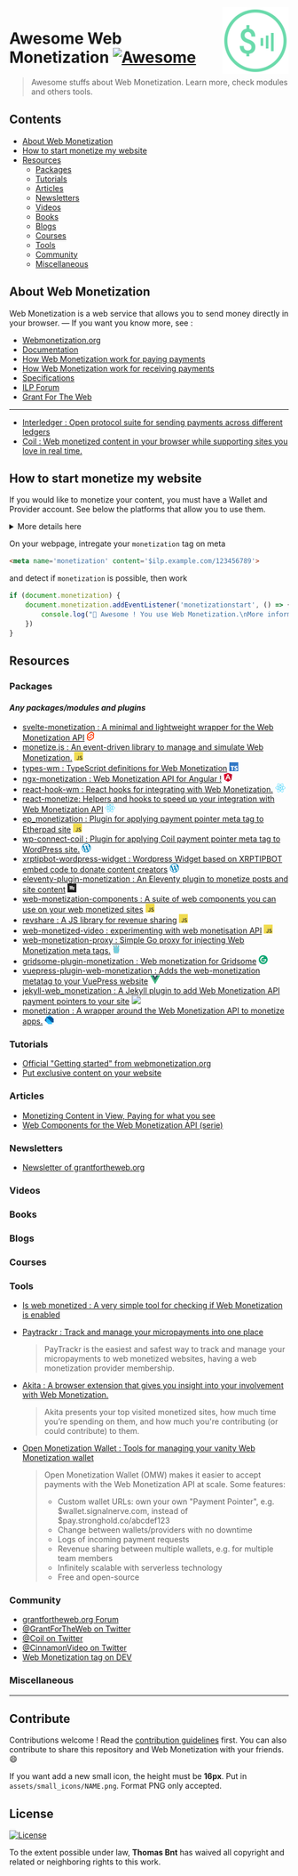 <img src="assets/wm_icon_animated.svg" alt="Logo Web Monetization" align="right" width="120px" />

# Awesome Web Monetization [![Awesome](https://awesome.re/badge-flat2.svg)](https://awesome.re)

> Awesome stuffs about Web Monetization. Learn more, check modules and others tools.

## Contents

- [About Web Monetization](#about-web-monetization)
- [How to start monetize my website](#how-to-start-monetize-my-website)
- [Resources](#resources)
  - [Packages](#packages)
  - [Tutorials](#tutorials)
  - [Articles](#articles)
  - [Newsletters](#newsletters)
  - [Videos](#videos)
  - [Books](#books)
  - [Blogs](#blogs)
  - [Courses](#courses)
  - [Tools](#tools)
  - [Community](#community)
  - [Miscellaneous](#miscellaneous)

## About Web Monetization

Web Monetization is a web service that allows you to send money directly in your browser. — If you want you know more, see :

- [Webmonetization.org](https://webmonetization.org/)
- [Documentation](https://webmonetization.org/docs/getting-started.html)
- [How Web Monetization work for paying payments](https://webmonetization.org/docs/sending)
- [How Web Monetization work for receiving payments](https://webmonetization.org/docs/receiving)
- [Specifications](https://webmonetization.org/specification.html)
- [ILP Forum](https://forum.interledger.org/)
- [Grant For The Web](https://www.grantfortheweb.org/)
---
- [Interledger : Open protocol suite for sending payments across different ledgers](https://interledger.org/)
- [Coil : Web monetized content in your browser while supporting sites you love in real time.](https://coil.com)

## How to start monetize my website

If you would like to monetize your content, you must have a Wallet and Provider account. See below the platforms that allow you to use them.

<details><summary>More details here</summary>
<p>

| **Wallets** |                                  |                                                         |                                              |                                                      |
|:-----------:|:--------------------------------:|:-------------------------------------------------------:|:--------------------------------------------:|:----------------------------------------------------:|
| Name        | [![Uphold][uphold-logo]][uphold] | [![GateHub][gatehub-logo]][gatehub]                     | [![Stronghold][stronghold-logo]][stronghold] | [New Wallet ?<br>Create a issue !][new-wallet-issue] |
| Fees        | None                             | SEPA: 1.00 EUR < 50,000 EUR<br>Wire: $15 min ($150 max) | $3 withdrawal fee                            |                                                      |

[new-wallet-issue]: https://github.com/thomasbnt/awesome-web-monetization/issues/new?assignees=thomasbnt&labels=Wallet%2C+%E2%86%94+WM+repository&template=new-wallet.md&title=%5BWa%5D

[gatehub]: https://gatehub.net
[gatehub-logo]: https://webmonetization.org/img/gatehub_logo.svg

[stronghold]: https://stronghold.co/real-time-payments#coil
[stronghold-logo]: https://webmonetization.org/img/stronghold_logo.svg

[uphold]: https://uphold.com
[uphold-logo]: https://webmonetization.org/img/uphold_logo.svg

If you are use already XRP Tipbot, [check here to migrate on Uphold](https://webmonetization.org/docs/xrptipbot).

| **Payments**  |                                                                            |
|---------------|----------------------------------------------------------------------------|
| Name          | [![Coil](https://webmonetization.org/img/coil_logo.svg)](https://coil.com) |
</p>
</details>

On your webpage, intregate your `monetization` tag on meta
```html
<meta name='monetization' content='$ilp.example.com/123456789'>
```
and detect if `monetization` is possible, then work

```js
if (document.monetization) {
    document.monetization.addEventListener('monetizationstart', () => {
        console.log("🎉 Awesome ! You use Web Monetization.\nMore information https://webmonetization.org")
    })
}
```
## Resources
### Packages

#### *Any packages/modules and plugins*

- [svelte-monetization : A minimal and lightweight wrapper for the Web Monetization API](https://github.com/sorxrob/svelte-monetization) ![](assets/small_icons/svelte.png)
- [monetize.js : An event-driven library to manage and simulate Web Monetization.](https://github.com/sunchayn/monetize.js) ![](assets/small_icons/javascript.png)
- [types-wm : TypeScript definitions for Web Monetization](https://github.com/dacioromero/types-wm) ![](assets/small_icons/typescript.png)
- [ngx-monetization : Web Monetization API for Angular !](https://github.com/CDDelta/ngx-monetization) ![](assets/small_icons/angular.png)
- [react-hook-wm : React hooks for integrating with Web Monetization.](https://github.com/dacioromero/react-hook-wm) ![](assets/small_icons/react.png)
- [react-monetize: Helpers and hooks to speed up your integration with Web Monetization API](https://github.com/guidovizoso/react-monetize) ![](assets/small_icons/react.png)
- [ep_monetization : Plugin for applying payment pointer meta tag to Etherpad site](https://github.com/ISNIT0/ep_monetization) ![](assets/small_icons/javascript.png)
- [wp-connect-coil : Plugin for applying Coil payment pointer meta tag to WordPress site.](https://wordpress.org/plugins/wp-connect-coil/) ![](assets/small_icons/wordpress.png)
- [xrptipbot-wordpress-widget : Wordpress Widget based on XRPTIPBOT embed code to donate content creators](https://wordpress.org/plugins/widget-xrptipbot/) ![](assets/small_icons/wordpress.png)
- [eleventy-plugin-monetization : An Eleventy plugin to monetize posts and site content](https://github.com/DanCanetti/eleventy-plugin-monetization) ![](assets/small_icons/11ty.png)
- [web-monetization-components : A suite of web components you can use on your web monetized sites](https://github.com/philnash/web-monetization-components) ![](assets/small_icons/javascript.png)
- [revshare : A JS library for revenue sharing](https://github.com/kewbish/revshare) ![](assets/small_icons/javascript.png)
- [web-monetized-video : experimenting with web monetisation API](https://github.com/Jasmin2895/web-monetized-video) ![](assets/small_icons/javascript.png)
- [web-monetization-proxy : Simple Go proxy for injecting Web Monetization meta tags.](https://github.com/tcdowney/web-monetization-proxy) ![](assets/small_icons/go.png)
- [gridsome-plugin-monetization : Web monetization for Gridsome](https://github.com/Sergix/gridsome-plugin-monetization) ![](assets/small_icons/gridsome.png)
- [vuepress-plugin-web-monetization : Adds the web-monetization metatag to your VuePress website](https://github.com/spekulatius/vuepress-plugin-web-monetization) ![](assets/small_icons/vuejs.png)
- [jekyll-web_monetization : A Jekyll plugin to add Web Monetization API payment pointers to your site](https://github.com/philnash/jekyll-web_monetization) ![](/home/thomasbnt/Documents/Lab/awesome-web-monetization/assets/small_icons/jekyll.png)
- [monetization : A wrapper around the Web Monetization API to monetize apps.](https://github.com/KNawm/monetization) ![](assets/small_icons/dart.png) 

### Tutorials

- [Official "Getting started" from webmonetization.org](https://webmonetization.org/docs/getting-started)
- [Put exclusive content on your website](https://webmonetization.org/docs/exclusive-content)

### Articles

- [Monetizing Content in View, Paying for what you see](https://dev.to/godwinagedah/monetizing-content-in-view-paying-for-what-you-see-462a)
- [Web Components for the Web Monetization API (serie)](https://dev.to/philnash/web-components-for-the-web-monetization-api-4ed9)

### Newsletters

- [Newsletter of grantfortheweb.org](https://www.grantfortheweb.org/signup)

### Videos
### Books
### Blogs
### Courses
### Tools

- [Is web monetized : A very simple tool for checking if Web Monetization is enabled](https://github.com/jkga/is-web-monetized)

- [Paytrackr : Track and manage your micropayments into one place](https://github.com/sorxrob/paytrackr)

  > PayTrackr is the easiest and safest way to track and manage your micropayments to web monetized websites, having a web monetization provider membership.

- [Akita : A browser extension that gives you insight into your involvement with Web Monetization.](https://github.com/dog-s/akita)

  > Akita presents your top visited monetized sites, how much time you’re spending on them, and how much you're contributing (or could contribute) to them.

- [Open Monetization Wallet : Tools for managing your vanity Web Monetization wallet](https://github.com/signalnerve/openmonetizationwallet)

  > Open Monetization Wallet (OMW) makes it easier to accept payments with the Web Monetization API at scale. Some features:
  >
  > - Custom wallet URLs: own your own "Payment Pointer", e.g. $wallet.signalnerve.com, instead of $pay.stronghold.co/abcdef123
  > - Change between wallets/providers with no downtime
  > - Logs of incoming payment requests
  > - Revenue sharing between multiple wallets, e.g. for multiple team members
  > - Infinitely scalable with serverless technology
  > - Free and open-source

### Community

- [grantfortheweb.org Forum](https://forum.grantfortheweb.org/)
- [@GrantForTheWeb on Twitter](https://twitter.com/GrantForTheWeb)
- [@Coil on Twitter](https://twitter.com/Coil)
- [@CinnamonVideo on Twitter](https://twitter.com/CinnamonVideo)
- [Web Monetization tag on DEV](https://dev.to/t/webmonetization)

### Miscellaneous

---

## Contribute

Contributions welcome ! Read the [contribution guidelines](contributing.md) first.
You can also contribute to share this repository and Web Monetization with your friends. 😄

If you want add a new small icon, the height must be **16px**. Put in `assets/small_icons/NAME.png`. Format PNG only accepted.

## License

[![License](https://img.shields.io/github/license/thomasbnt/awesome-web-monetization.svg?style=for-the-badge)](https://github.com/thomasbnt/awesome-web-monetization/blob/master/LICENSE)

To the extent possible under law, **Thomas Bnt** has waived all copyright and
related or neighboring rights to this work.

